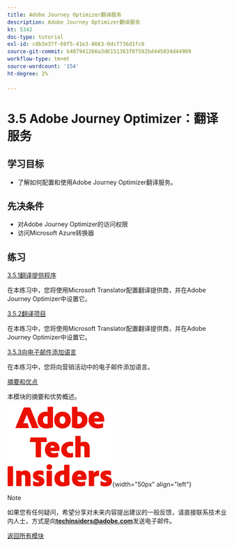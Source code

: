 ```yaml
---
title: Adobe Journey Optimizer翻译服务
description: Adobe Journey Optimizer翻译服务
kt: 5342
doc-type: tutorial
exl-id: c0b3e37f-69f5-41e3-8663-0dcf736d1fc0
source-git-commit: b407941266a3d6151363f07592bd445034d44909
workflow-type: tm+mt
source-wordcount: '154'
ht-degree: 2%

---
```


# 3.5 Adobe Journey Optimizer：翻译服务

## 学习目标

- 了解如何配置和使用Adobe Journey Optimizer翻译服务。

## 先决条件

- 对Adobe Journey Optimizer的访问权限
- 访问Microsoft Azure转换器

## 练习

[3.5.1翻译提供程序](./ex1.md)

在本练习中，您将使用Microsoft Translator配置翻译提供商，并在Adobe Journey Optimizer中设置它。

[3.5.2翻译项目](./ex2.md)

在本练习中，您将使用Microsoft Translator配置翻译提供商，并在Adobe Journey Optimizer中设置它。

[3.5.3向电子邮件添加语言](./ex3.md)

在本练习中，您将向营销活动中的电子邮件添加语言。

[摘要和优点](./summary.md)

本模块的摘要和优势概述。

![技术内部人士](./../../../../assets/images/techinsiders.png){width="50px" align="left"}

>[!NOTE]
>
>如果您有任何疑问，希望分享对未来内容提出建议的一般反馈，请直接联系技术业内人士，方式是向&#x200B;**techinsiders@adobe.com**&#x200B;发送电子邮件。

[返回所有模块](./../../../../overview.md)
